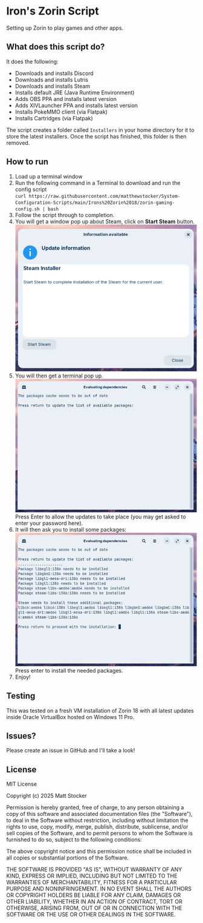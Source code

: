 # Iron's Zorin Script

Setting up Zorin to play games and other apps.

## What does this script do?

It does the following:

- Downloads and installs Discord
- Downloads and installs Lutris
- Downloads and installs Steam
- Installs default JRE (Java Runtime Environment)
- Adds OBS PPA and installs latest version
- Adds XIVLauncher PPA and installs latest version
- Installs PokeMMO client (via Flatpak)
- Installs Cartridges (via Flatpak)

The script creates a folder called `Installers` in your home directory for it to store the latest installers.  Once the script has finished, this folder is then removed.

## How to run

1. Load up a terminal window
2. Run the following command in a Terminal to download and run the config script\
   `curl https://raw.githubusercontent.com/matthewstocker/System-Configuration-Scripts/main/Irons%20Zorin%2018/zorin-gaming-config.sh | bash`
3. Follow the script through to completion.
4. You will get a window pop up about Steam, click on **Start Steam** button.
   ![Press start steam](https://github.com/matthewstocker/System-Configuration-Scripts/blob/main/Irons%20Zorin%2018/img/steam1.png)
5. You will then get a terminal pop up.
   ![](https://github.com/matthewstocker/System-Configuration-Scripts/blob/main/Irons%20Zorin%2018/img/steam2.png)
   Press Enter to allow the updates to take place (you may get asked to enter your password here).
6. It will then ask you to install some packages:
   ![](https://github.com/matthewstocker/System-Configuration-Scripts/blob/main/Irons%20Zorin%2018/img/steam3.png)
   Press enter to install the needed packages.
7. Enjoy!

## Testing

This was tested on a fresh VM installation of Zorin 18 with all latest updates inside Oracle VirtualBox hosted on Windows 11 Pro.

## Issues?

Please create an issue in GitHub and I'll take a look!

## License

MIT License

Copyright (c) 2025 Matt Stocker

Permission is hereby granted, free of charge, to any person obtaining a copy
of this software and associated documentation files (the "Software"), to deal
in the Software without restriction, including without limitation the rights
to use, copy, modify, merge, publish, distribute, sublicense, and/or sell
copies of the Software, and to permit persons to whom the Software is
furnished to do so, subject to the following conditions:

The above copyright notice and this permission notice shall be included in all
copies or substantial portions of the Software.

THE SOFTWARE IS PROVIDED "AS IS", WITHOUT WARRANTY OF ANY KIND, EXPRESS OR
IMPLIED, INCLUDING BUT NOT LIMITED TO THE WARRANTIES OF MERCHANTABILITY,
FITNESS FOR A PARTICULAR PURPOSE AND NONINFRINGEMENT. IN NO EVENT SHALL THE
AUTHORS OR COPYRIGHT HOLDERS BE LIABLE FOR ANY CLAIM, DAMAGES OR OTHER
LIABILITY, WHETHER IN AN ACTION OF CONTRACT, TORT OR OTHERWISE, ARISING FROM,
OUT OF OR IN CONNECTION WITH THE SOFTWARE OR THE USE OR OTHER DEALINGS IN THE
SOFTWARE.
